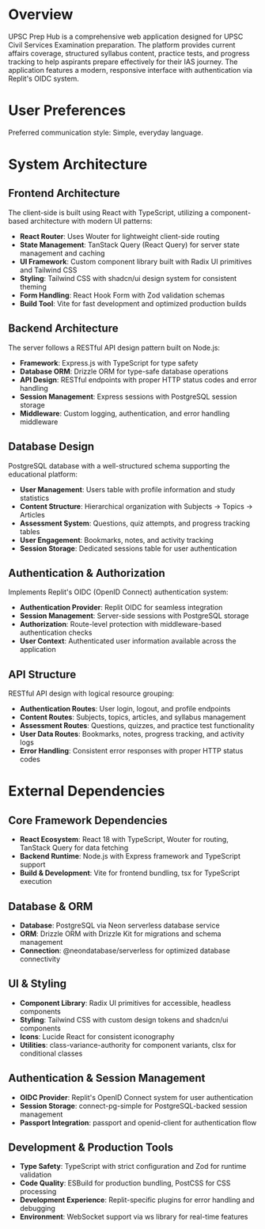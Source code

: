 # Overview

UPSC Prep Hub is a comprehensive web application designed for UPSC Civil Services Examination preparation. The platform provides current affairs coverage, structured syllabus content, practice tests, and progress tracking to help aspirants prepare effectively for their IAS journey. The application features a modern, responsive interface with authentication via Replit's OIDC system.

# User Preferences

Preferred communication style: Simple, everyday language.

# System Architecture

## Frontend Architecture
The client-side is built using React with TypeScript, utilizing a component-based architecture with modern UI patterns:

- **React Router**: Uses Wouter for lightweight client-side routing
- **State Management**: TanStack Query (React Query) for server state management and caching
- **UI Framework**: Custom component library built with Radix UI primitives and Tailwind CSS
- **Styling**: Tailwind CSS with shadcn/ui design system for consistent theming
- **Form Handling**: React Hook Form with Zod validation schemas
- **Build Tool**: Vite for fast development and optimized production builds

## Backend Architecture
The server follows a RESTful API design pattern built on Node.js:

- **Framework**: Express.js with TypeScript for type safety
- **Database ORM**: Drizzle ORM for type-safe database operations
- **API Design**: RESTful endpoints with proper HTTP status codes and error handling
- **Session Management**: Express sessions with PostgreSQL session storage
- **Middleware**: Custom logging, authentication, and error handling middleware

## Database Design
PostgreSQL database with a well-structured schema supporting the educational platform:

- **User Management**: Users table with profile information and study statistics
- **Content Structure**: Hierarchical organization with Subjects → Topics → Articles
- **Assessment System**: Questions, quiz attempts, and progress tracking tables
- **User Engagement**: Bookmarks, notes, and activity tracking
- **Session Storage**: Dedicated sessions table for user authentication

## Authentication & Authorization
Implements Replit's OIDC (OpenID Connect) authentication system:

- **Authentication Provider**: Replit OIDC for seamless integration
- **Session Management**: Server-side sessions with PostgreSQL storage
- **Authorization**: Route-level protection with middleware-based authentication checks
- **User Context**: Authenticated user information available across the application

## API Structure
RESTful API design with logical resource grouping:

- **Authentication Routes**: User login, logout, and profile endpoints
- **Content Routes**: Subjects, topics, articles, and syllabus management
- **Assessment Routes**: Questions, quizzes, and practice test functionality  
- **User Data Routes**: Bookmarks, notes, progress tracking, and activity logs
- **Error Handling**: Consistent error responses with proper HTTP status codes

# External Dependencies

## Core Framework Dependencies
- **React Ecosystem**: React 18 with TypeScript, Wouter for routing, TanStack Query for data fetching
- **Backend Runtime**: Node.js with Express framework and TypeScript support
- **Build & Development**: Vite for frontend bundling, tsx for TypeScript execution

## Database & ORM
- **Database**: PostgreSQL via Neon serverless database service
- **ORM**: Drizzle ORM with Drizzle Kit for migrations and schema management
- **Connection**: @neondatabase/serverless for optimized database connectivity

## UI & Styling
- **Component Library**: Radix UI primitives for accessible, headless components
- **Styling**: Tailwind CSS with custom design tokens and shadcn/ui components
- **Icons**: Lucide React for consistent iconography
- **Utilities**: class-variance-authority for component variants, clsx for conditional classes

## Authentication & Session Management
- **OIDC Provider**: Replit's OpenID Connect system for user authentication
- **Session Storage**: connect-pg-simple for PostgreSQL-backed session management
- **Passport Integration**: passport and openid-client for authentication flow

## Development & Production Tools
- **Type Safety**: TypeScript with strict configuration and Zod for runtime validation
- **Code Quality**: ESBuild for production bundling, PostCSS for CSS processing
- **Development Experience**: Replit-specific plugins for error handling and debugging
- **Environment**: WebSocket support via ws library for real-time features